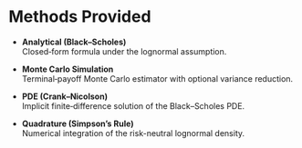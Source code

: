 # Methods Provided

- **Analytical (Black–Scholes)**  
  Closed‐form formula under the lognormal assumption.

- **Monte Carlo Simulation**  
  Terminal‐payoff Monte Carlo estimator with optional variance reduction.

- **PDE (Crank–Nicolson)**  
  Implicit finite‐difference solution of the Black–Scholes PDE.

- **Quadrature (Simpson’s Rule)**  
  Numerical integration of the risk-neutral lognormal density.
